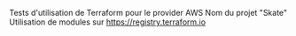 Tests d'utilisation de Terraform pour le provider AWS
Nom du projet "Skate"
Utilisation de modules sur https://registry.terraform.io